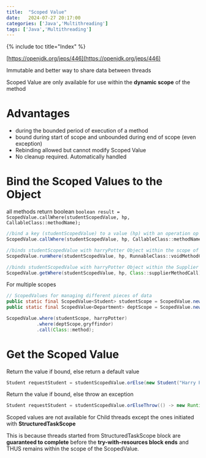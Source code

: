 ```yaml
---
title:  "Scoped Value"
date:   2024-07-27 20:17:00
categories: ['Java','Multithreading']
tags: ['Java','Multithreading']
---
```


{% include toc title="Index" %}

[https://openjdk.org/jeps/446](https://openjdk.org/jeps/446)

Immutable and better way to share data between threads

Scoped Value are only available for use within the **dynamic scope** of the
method

# Advantages

- during the bounded period of execution of a method
- bound during start of scope and unbounded during end of scope (even exception)
- Rebinding allowed but cannot modify Scoped Value
- No cleanup required. Automatically handled

# Bind the Scoped Values to the Object

all methods return boolean
`boolean result = ScopedValue.callWhere(studentScopedValue, hp, CallableClass::methodName);`

```java
//bind a key (studentScopedValue) to a value (hp) with an operation op (handleUser())
ScopedValue.callWhere(studentScopedValue, hp, CallableClass::methodName);//using a callable

//binds studentScopedValue with harryPotter Object within the scope of the method voidMethodCall
ScopedValue.runWhere(studentScopedValue, hp, RunnableClass::voidMethodCall);//using runnable, void method call

//binds studentScopedValue with harryPotter Object within the Supplier method voidMethodCall
ScopedValue.getWhere(studentScopedValue, hp, Class::supplierMethodCall);
```

For multiple scopes

```java
// ScopedValues for managing different pieces of data
public static final ScopedValue<Student> studentScope = ScopedValue.newInstance();
public static final ScopedValue<Department> deptScope = ScopedValue.newInstance();

ScopedValue.where(studentScope, harrpPotter)
           .where(deptScope,gryffindor)
           .call(Class::method);
```

# Get the Scoped Value

Return the value if bound, else return a default value

```java
Student requestStudent = studentScopedValue.orElse(new Student("Harry Potter"));
```

Return the value if bound, else throw an exception

```java
Student requestStudent = studentScopedValue.orElseThrow(() -> new RuntimeException("Not Bound");
```

Scoped values are not available for Child threads except the ones initiated with
**StructuredTaskScope**

This is because threads started from StructuredTaskScope block are
**guaranteed to complete** before the **try-with-resources block ends** and THUS
remains within the scope of the ScopedValue.